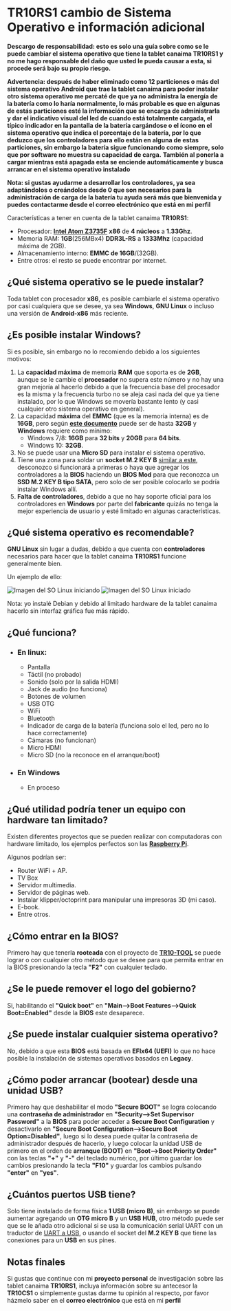 # TR10RS1 cambio de Sistema Operativo e información adicional

**Descargo de responsabilidad: esto es solo una guía sobre como se le puede cambiar el sistema operativo que tiene la tablet canaima TR10RS1 y no me hago responsable del daño que usted le pueda causar a esta, si procede será bajo su propio riesgo.**

**Advertencia: después de haber eliminado como 12 particiones o más del sistema operativo Android que trae la tablet canaima para poder instalar otro sistema operativo me percaté de que ya no administra la energía de la batería como lo haría normalmente, lo más probable es que en algunas de estás particiones esté la información que se encarga de administrarla y dar el indicativo visual del led de cuando está totalmente cargada, el típico indicador en la pantalla de la batería cargándose o el ícono en el sistema operativo que indica el porcentaje de la batería, por lo que deduzco que los controladores para ello están en alguna de estas particiones, sin embargo la batería sigue funcionando como siempre, solo que por software no muestra su capacidad de carga.**
**También al ponerla a cargar mientras está apagada esta se enciende automáticamente y busca arrancar en el sistema operativo instalado**

**Nota: si gustas ayudarme a desarrollar los controladores, ya sea adaptándolos o creándolos desde 0 que son necesarios para la administración de carga de la batería tu ayuda será más que bienvenida y puedes contactarme desde el correo electrónico que está en mi perfil**

Características a tener en cuenta de la tablet canaima **TR10RS1**:

- Procesador: [**Intel Atom Z3735F**](https://www.intel.la/content/www/xl/es/products/sku/80274/intel-atom-processor-z3735f-2m-cache-up-to-1-83-ghz/specifications.html) **x86** de **4 núcleos** a **1.33Ghz**.
- Memoria RAM: **1GB**(256MBx4) **DDR3L-RS** a **1333Mhz** (capacidad máxima de 2GB).
- Almacenamiento interno: **EMMC de 16GB**/(32GB).
- Entre otros: el resto se puede encontrar por internet.

## ¿Qué sistema operativo se le puede instalar?

Toda tablet con procesador **x86**, es posible cambiarle el sistema operativo por casi cualquiera que se desee, ya sea **Windows**, **GNU Linux** o incluso una versión de **Android-x86** más reciente.

## ¿Es posible instalar Windows?

Si es posible, sin embargo no lo recomiendo debido a los siguientes motivos:

1) La **capacidad máxima** de memoria **RAM** que soporta es de **2GB**, aunque se le cambie el **procesador** no supera este número y no hay una gran mejoría al hacerlo debido a que la frecuencia base del procesador es la misma y la frecuencia turbo no se aleja casi nada del que ya tiene instalado, por lo que Windows se movería bastante lento (y casi cualquier otro sistema operativo en general).
2) La capacidad **máxima** del **EMMC** (que es la memoria interna) es de **16GB**, pero según [**este documento**](https://www.ecs.com.tw/en/Product/TabletPC/TR10RS/download) puede ser de hasta **32GB** y **Windows** requiere como mínimo:
   - Windows 7/8: **16GB** para **32 bits** y **20GB** para **64 bits**.
   - Windows 10: **32GB**.
3) No se puede usar una **Micro SD** para instalar el sistema operativo.
4) Tiene una zona para soldar un **socket M.2 KEY B** [similar a este](https://www.aliexpress.us/item/3256808154255875.html?spm=a2g0o.cart.similar_items.2.166e38da7MIhhp&utparam-url=scene%3Aimage_search%7Cquery_from%3Acart_soldout_item&algo_pvid=da5d7f27-763d-4646-83dd-43f20accda91&algo_exp_id=da5d7f27-763d-4646-83dd-43f20accda91&pdp_ext_f=%7B%22order%22%3A%221%22%7D&pdp_npi=4%40dis%21USD%212.20%212.20%21%21%212.20%212.20%21%402103010e17484491025982536e26fc%2112000044657681317%21sea%21US%213854250801%21X&gatewayAdapt=4itemAdapt), desconozco si funcionará a primeras o haya que agregar los controladores a la **BIOS** haciendo un **BIOS Mod** para que reconozca un **SSD M.2 KEY B tipo SATA**, pero solo de ser posible colocarlo se podría instalar Windows allí.
5) **Falta de controladores**, debido a que no hay soporte oficial para los controladores en **Windows** por parte del **fabricante** quizás no tenga la mejor experiencia de usuario y esté limitado en algunas características.

## ¿Qué sistema operativo es recomendable?

**GNU Linux** sin lugar a dudas, debido a que cuenta con **controladores** necesarios para hacer que la tablet canaima **TR10RS1** funcione generalmente bien.

Un ejemplo de ello:

![Imagen del SO Linux iniciando](/img/IMG_20250529_170318.jpg)
![Imagen del SO Linux iniciado](/img/IMG_20250529_170611.jpg)

Nota: yo instalé Debian y debido al limitado hardware de la tablet canaima hacerlo sin interfaz gráfica fue más rápido.

## ¿Qué funciona?

- ### En linux:

  - Pantalla
  - Táctil (no probado)
  - Sonido (solo por la salida HDMI)
  - Jack de audio (no funciona)
  - Botones de volumen
  - USB OTG
  - WiFi
  - Bluetooth
  - Indicador de carga de la batería (funciona solo el led, pero no lo hace correctamente)
  - Cámaras (no funcionan)
  - Micro HDMI
  - Micro SD (no la reconoce en el arranque/boot)

- ### En Windows

  - En proceso

## ¿Qué utilidad podría tener un equipo con hardware tan limitado?

Existen diferentes proyectos que se pueden realizar con computadoras con hardware limitado, los ejemplos perfectos son las [**Raspberry Pi**](https://www.raspberrypi.com/).

Algunos podrían ser:

- Router WiFi + AP.
- TV Box
- Servidor multimedia.
- Servidor de páginas web.
- Instalar klipper/octoprint para manipular una impresoras 3D (mi caso).
- E-book.
- Entre otros.

## ¿Cómo entrar en la BIOS?

Primero hay que tenerla **rooteada** con el proyecto de [**TR10-TOOL**](https://github.com/neocarvajal/TR10-TOOL) se puede lograr o con cualquier otro método que se desee para que permita entrar en la BIOS presionando la tecla **"F2"** con cualquier teclado.

## ¿Se le puede remover el logo del gobierno?

Si, habilitando el **"Quick boot"** en **"Main-->Boot Features-->Quick Boot=Enabled"** desde la **BIOS** este desaparece.

## ¿Se puede instalar cualquier sistema operativo?

No, debido a que esta **BIOS** está basada en **EFIx64 (UEFI)** lo que no hace posible la instalación de sistemas operativos basados en **Legacy**.

## ¿Cómo poder arrancar (bootear) desde una unidad USB?

Primero hay que deshabilitar el modo **"Secure BOOT"** se logra colocando una **contraseña de administrador** en **"Security-->Set Supervisor Password"** a la **BIOS** para poder acceder a **Secure Boot Configuration** y desactivarlo en **"Secure Boot Configuration-->Secure Boot Option=Disabled"**, luego si lo desea puede quitar la contraseña de administrador después de hacerlo, y luego colocar la unidad USB de primero en el orden de **arranque (BOOT)** en **"Boot-->Boot Priority Order"** con las teclas **"+"** y **"-"** del teclado numérico, por último guardar los cambios presionando la tecla **"F10"** y guardar los cambios pulsando **"enter"** en **"yes"**.

## ¿Cuántos puertos USB tiene?

Solo tiene instalado de forma física **1 USB (micro B)**, sin embargo se puede aumentar agregando un **OTG micro B** y un **USB HUB**, otro método puede ser que se le añada otro adicional si se usa la comunicación serial UART con un traductor de [UART a USB](https://www.aliexpress.us/item/3256806418302191.html?spm=a2g0o.cart.similar_items.1.166e38da7MIhhp&utparam-url=scene%3Aimage_search%7Cquery_from%3Acart_soldout_item&algo_pvid=d5e3b5f2-f276-4b62-98ed-692b26c2e417&algo_exp_id=d5e3b5f2-f276-4b62-98ed-692b26c2e417&pdp_ext_f=%7B%22order%22%3A%22271%22%7D&pdp_npi=4%40dis%21USD%218.11%212.66%21%21%2158.05%2119.03%21%402101ea7117484497414076128ed5b5%2112000037796709909%21sea%21US%213854250801%21X&gatewayAdapt=4itemAdapt), o usando el socket del **M.2 KEY B** que tiene las conexiones para un **USB** en sus pines.

## Notas finales

Si gustas que continue con mi **proyecto personal** de investigación sobre las tablet canaima **TR10RS1**, incluya información sobre su antecesor la **TR10CS1** o simplemente gustas darme tu opinión al respecto, por favor házmelo saber en el **correo electrónico** que está en mi **perfil**